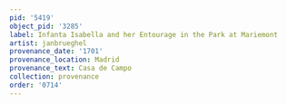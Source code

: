 ```yaml
---
pid: '5419'
object_pid: '3285'
label: Infanta Isabella and her Entourage in the Park at Mariemont
artist: janbrueghel
provenance_date: '1701'
provenance_location: Madrid
provenance_text: Casa de Campo
collection: provenance
order: '0714'
---
```


